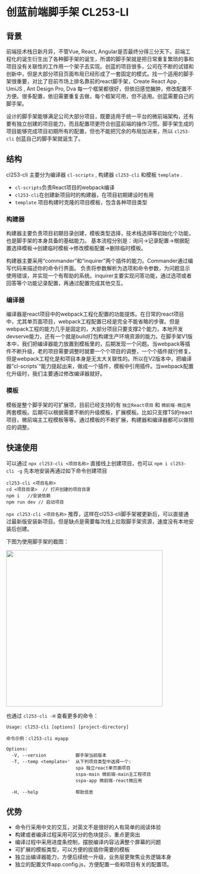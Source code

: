 # 创蓝前端脚手架 CL253-LI

## 背景

前端技术栈日新月异，不管Vue, React, Angular是否最终分得三分天下。前端工程化的诞生衍生出了各种脚手架的诞生，所谓的脚手架就是把日常重复繁琐的事和项目没有关联性的工作用一个架子去实现。创蓝的项目很多，公司在不断的试错和创新中，但是大部分项目页面布局已经形成了一套固定的模式。找一个适用的脚手架很重要，对比了目前市场上排名靠前的react脚手架，Create React App , UmiJS , Ant Design Pro, Dva 每一个框架都很好，但依旧感觉臃肿，修改配置不方便。很多配置，依旧需要重复去做，每个框架可用，但不适用。创蓝需要自己的脚手架。

设计的脚手架能够满足公司大部分项目，既要适用于统一平台的微前端架构，还有要有独立创建的项目能力，而且配置项更符合创蓝前端的操作习惯。脚手架生成的项目能够完成项目初期所有的配置，但也不能把冗余的布局加进来，所以 `cl253-cli` 创蓝自己的脚手架就诞生了。

## 结构

cl253-cli 主要分为编译器 `cl-scripts` , 构建器 `cl253-cli` 和模板 `template` .
* `cl-scripts`负责React项目的webpack编译
* `cl253-cli`在创建新项目时的构建器，在项目初期建设时有用
* `template` 项目构建时克隆的项目模板，包含各种项目类型

### 构建器

构建器主要负责项目初期目录创建，模板类型选择，技术栈选择等初始化个功能，也是脚手架的本身具备的基础能力。
基本流程分别是：询问->记录配置->根据配置选择模板->创建临时模板->修改模板配置->删除临时模板。

构建器主要采用“commander”和“inquirer"两个插件的能力。Commander通过编写代码来描述你的命令行界面。 负责将参数解析为选项和命令参数，为问题显示使用错误，并实现一个有帮助的系统。inquirer主要实现问答功能，通过选项或者回答等个功能记录配置，再通过配置完成其他交互。

### 编译器

编译器是react项目中的webpack工程化配置的功能提炼。在日常的react项目中，尤其单页面项目，webpack工程配置已经是完全不能省略的步骤。但是webpack工程的能力几乎是固定的，大部分项目只要支撑2个能力，本地开发devserve能力，还有一个就是build打包构建生产环境资源的能力。在脚手架V1版本中，我们把编译器能力放置到模板里的，后期发现一个问题。当webpack等插件不断升级，老的项目需要调整时就要一个个项目的调整，一个个插件就行修复。但是webpack工程化是和项目本身是无太大关联性的。所以在V2版本中，把编译器”cl-scripts`“能力提起出来，做成一个插件，模板中引用插件。当webpack配置化升级时，我们主要通过修改编译器就好。

### 模板

模板是整个脚手架的可扩展项，目前已经支持的有 `独立React项目` 和 `微前端-微应用` 两套模板。后期可以根据需要不断的升级模板，扩展模板。比如只支撑TS的react项目，微前端主工程模板等等。通过模板的不断扩展，构建器和编译器都可以做相应的调整。

## 快速使用

可以通过 `npx cl253-cli <项目名称>` 直接线上创建项目，也可以 `npm i cl253-cli -g` 先本地安装再通过如下命令创建项目

```
cl253-cli <项目名称>
cd <项目目录>  // 打开创建的项目目录
npm i   //安装依赖
npm run dev // 启动项目
```

`npx cl253-cli <项目名称>` 推荐，这样在cl253-cli脚手架被更新后，可以直接通过最新版安装新项目。但是缺点是需要每次线上拉取脚手架资源，速度没有本地安装后创建。

下图为使用脚手架的截图：

<img src="https://static.253.com/images/brower/cl253-cli1.png" width="420">

也通过 `cl253-cli -H` 查看更多的命令：

```
Usage: cl253-cli [options] [project-directory]

命令示例：cl253-cli myapp

Options:
  -V, --version           脚手架当前版本
  -T, --temp <template>'  从下列项目类型中选择一个: 
                          spa 独立react单页面项目 
                          sspa-main 微前端-main主工程项目 
                          sspa-app 微前端-react微应用 
                          
  -H, --help              帮助信息
```

## 优势

* 命令行采用中文的交互，对英文不是很好的人有简单的阅读体验
* 构建或者编译过程采用可区分的色块提示，重点更突出
* 编译过程中采用进度条控制，摆脱编译内容沾满整个屏幕的问题
* 可扩展的模板类型，可以方便的拔插你需要的模板
* 独立出编译器能力，方便后续统一升级，业务层更聚焦业务逻辑本身
* 独立的配置文件app.config.js，方便配置一些和项目有关的配置项。
